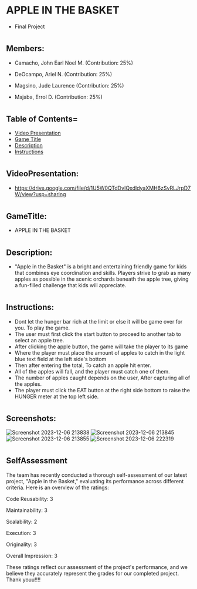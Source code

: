 # APPLE IN THE BASKET
- Final Project

#
## Members:

- Camacho, John Earl Noel M.
  (Contribution: 25%)

- DeOcampo, Ariel N.
  (Contribution: 25%)

- Magsino, Jude Laurence
  (Contribution: 25%)

- Majaba, Errol D.
  (Contribution: 25%)

#
## Table of Contents=
- [Video Presentation](#VideoPresentation)
- [Game Title](#GameTitle)
- [Description](#Description) 
- [Instructions](#Instructions) 



#
## VideoPresentation:

- https://drive.google.com/file/d/1U5W0QTdDvIQxdldyaXMH6zSvRLJrpD7W/view?usp=sharing


#
## GameTitle: 

- APPLE IN THE BASKET

#
## Description:
- "Apple in the Basket" is a bright and entertaining friendly game for kids that combines eye coordination and skills. Players strive to grab as many apples as possible in the scenic       orchards beneath the apple tree, giving a fun-filled challenge that kids will appreciate.


#
## Instructions:
- Dont let the hunger bar rich at the limit or else it will be game over for you. To play the game. 
- The user must first click the start button to proceed to another tab to select an apple tree. 
- After clicking the apple button, the game will take the player to its game
- Where the player must place the amount of apples to catch in the light blue text field at the left side's bottom 
- Then after entering the total, To catch an apple hit enter.
- All of the apples will fall, and the player must catch one of them.
- The number of apples caught depends   on the user, After capturing all of the apples.
- The player must click the EAT button at the right side bottom to raise the HUNGER meter at the top left side.


#
## Screenshots:
  ![Screenshot 2023-12-06 213838](https://github.com/Errol26/Project/assets/153089453/b8f7f0db-57f2-40da-9192-ad6132045de1)
  ![Screenshot 2023-12-06 213845](https://github.com/Errol26/Project/assets/153089453/e2567ca0-8697-4ec4-b349-93564cade0cc)
  ![Screenshot 2023-12-06 213855](https://github.com/Errol26/Project/assets/153089453/b7cdf98f-bd0a-48d2-960c-d95b4a3f4640)
  ![Screenshot 2023-12-06 222319](https://github.com/Errol26/Project/assets/153089453/6ade4807-bf20-469a-9158-e4c402b24f93)

#
## SelfAssessment
The team has recently conducted a thorough self-assessment of our latest project, "Apple in the Basket," evaluating its performance across different criteria. Here is an overview of the ratings:

Code Reusability: 3

Maintainability: 3

Scalability: 2

Execution: 3

Originality: 3

Overall Impression: 3


These ratings reflect our assessment of the project's performance, and we believe they accurately represent the grades for our completed project. Thank youu!!!!
